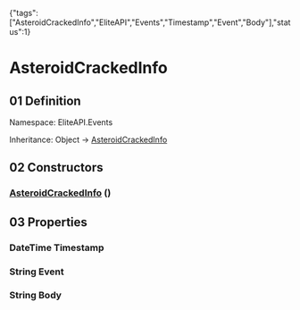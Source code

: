 {"tags":["AsteroidCrackedInfo","EliteAPI","Events","Timestamp","Event","Body"],"status":1}

# AsteroidCrackedInfo

## 01 Definition

Namespace: <span class='code'>EliteAPI.Events</span>

Inheritance: <span class='code'>Object</span> → <span class='code'>[AsteroidCrackedInfo](../../EliteAPI/Events/AsteroidCrackedInfo.html)</span>

## 02 Constructors

### <span class='code'>[AsteroidCrackedInfo](../../EliteAPI/Events/AsteroidCrackedInfo.html)</span> ()

## 03 Properties

### <span class='code'>DateTime</span> Timestamp

### <span class='code'>String</span> Event

### <span class='code'>String</span> Body

